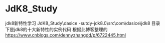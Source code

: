 # JdK8_Study
jdk8新特性学习
JdK8_Study\dasice -sutdy-jdk8.0\src\com\dasice\jdk8  目录下是jdk8的十大新特性的实例代码
根据此博客整理的 https://www.cnblogs.com/dennyzhangdd/p/6722445.html
